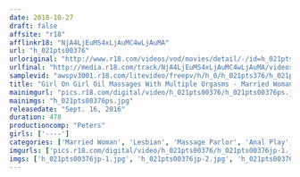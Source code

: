 ```yaml
---
date: 2018-10-27
draft: false
affsite: "r18"
afflinkr18: "NjA4LjEuMS4xLjAuMC4wLjAuMA"
url: "h_021pts00376"
urloriginal: "http://www.r18.com/videos/vod/movies/detail/-/id=h_021pts00376"
urlfinal: "http://media.r18.com/track/NjA4LjEuMS4xLjAuMC4wLjAuMA/videos/vod/movies/detail/-/id=h_021pts00376"
samplevid: "awspv3001.r18.com/litevideo/freepv/h/h_0/h_021pts376/h_021pts376_dmb_w.mp4"
title: "Girl On Girl Oil Massages With Multiple Orgasms - Married Woman Sex Addicts At The Lesbian Massage Parlor 20 Girls, 8 Hours"
mainimgurl: "pics.r18.com/digital/video/h_021pts00376/h_021pts00376ps.jpg"
mainimgs: "h_021pts00376ps.jpg"
releasedate: "Sept. 16, 2016"
duration: 478
productioncomp: "Peters"
girls: ['----']
categories: ['Married Woman', 'Lesbian', 'Massage Parlor', 'Anal Play', 'Threesome / Foursome', 'Compilation', 'Over 4 Hours', 'Hi-Def']
imgurls: ['pics.r18.com/digital/video/h_021pts00376/h_021pts00376jp-1.jpg', 'pics.r18.com/digital/video/h_021pts00376/h_021pts00376jp-2.jpg', 'pics.r18.com/digital/video/h_021pts00376/h_021pts00376jp-3.jpg', 'pics.r18.com/digital/video/h_021pts00376/h_021pts00376jp-4.jpg', 'pics.r18.com/digital/video/h_021pts00376/h_021pts00376jp-5.jpg', 'pics.r18.com/digital/video/h_021pts00376/h_021pts00376jp-6.jpg', 'pics.r18.com/digital/video/h_021pts00376/h_021pts00376jp-7.jpg', 'pics.r18.com/digital/video/h_021pts00376/h_021pts00376jp-8.jpg', 'pics.r18.com/digital/video/h_021pts00376/h_021pts00376jp-9.jpg', 'pics.r18.com/digital/video/h_021pts00376/h_021pts00376jp-10.jpg', 'pics.r18.com/digital/video/h_021pts00376/h_021pts00376jp-11.jpg', 'pics.r18.com/digital/video/h_021pts00376/h_021pts00376jp-12.jpg', 'pics.r18.com/digital/video/h_021pts00376/h_021pts00376jp-13.jpg', 'pics.r18.com/digital/video/h_021pts00376/h_021pts00376jp-14.jpg', 'pics.r18.com/digital/video/h_021pts00376/h_021pts00376jp-15.jpg', 'pics.r18.com/digital/video/h_021pts00376/h_021pts00376jp-16.jpg', 'pics.r18.com/digital/video/h_021pts00376/h_021pts00376jp-17.jpg', 'pics.r18.com/digital/video/h_021pts00376/h_021pts00376jp-18.jpg', 'pics.r18.com/digital/video/h_021pts00376/h_021pts00376jp-19.jpg', 'pics.r18.com/digital/video/h_021pts00376/h_021pts00376jp-20.jpg']
imgs: ['h_021pts00376jp-1.jpg', 'h_021pts00376jp-2.jpg', 'h_021pts00376jp-3.jpg', 'h_021pts00376jp-4.jpg', 'h_021pts00376jp-5.jpg', 'h_021pts00376jp-6.jpg', 'h_021pts00376jp-7.jpg', 'h_021pts00376jp-8.jpg', 'h_021pts00376jp-9.jpg', 'h_021pts00376jp-10.jpg', 'h_021pts00376jp-11.jpg', 'h_021pts00376jp-12.jpg', 'h_021pts00376jp-13.jpg', 'h_021pts00376jp-14.jpg', 'h_021pts00376jp-15.jpg', 'h_021pts00376jp-16.jpg', 'h_021pts00376jp-17.jpg', 'h_021pts00376jp-18.jpg', 'h_021pts00376jp-19.jpg', 'h_021pts00376jp-20.jpg']
---
```

